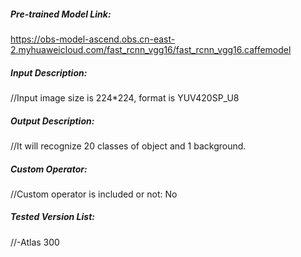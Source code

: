 
##### Pre-trained Model Link:
https://obs-model-ascend.obs.cn-east-2.myhuaweicloud.com/fast_rcnn_vgg16/fast_rcnn_vgg16.caffemodel

##### Input Description:
//Input image size is 224*224, format is YUV420SP_U8

##### Output Description:
//It will recognize 20 classes of object and 1 background.

##### Custom Operator:
//Custom operator is included or not: No

##### Tested Version List:
//-Atlas 300
